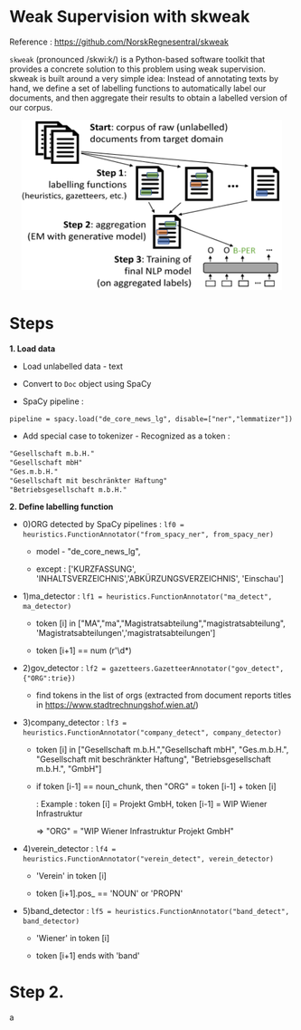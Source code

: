 # Weak Supervision with skweak

Reference : https://github.com/NorskRegnesentral/skweak

`skweak` (pronounced /skwi:k/) is a Python-based software toolkit that provides a concrete solution to this problem using weak supervision. skweak is built around a very simple idea: Instead of annotating texts by hand, we define a set of labelling functions to automatically label our documents, and then aggregate their results to obtain a labelled version of our corpus.
<p align="center">
  <img width="460" height="300" src="https://raw.githubusercontent.com/NorskRegnesentral/skweak/main/data/skweak_procedure.png">
</p>

# Steps

<b> 1. Load data </b>

   -  Load unlabelled data - text

   -  Convert to `Doc` object using SpaCy

   - SpaCy pipeline :

   ```
   pipeline = spacy.load("de_core_news_lg", disable=["ner","lemmatizer"])
   ```

   - Add special case to tokenizer - Recognized as a token :

   ```
   "Gesellschaft m.b.H."
   "Gesellschaft mbH"
   "Ges.m.b.H."
   "Gesellschaft mit beschränkter Haftung"
   "Betriebsgesellschaft m.b.H."
   ```


<b> 2. Define labelling function  </b>


   -  0)ORG detected by SpaCy pipelines : ```lf0 = heuristics.FunctionAnnotator("from_spacy_ner", from_spacy_ner)```
   
      - model - "de_core_news_lg",
   
      - except : ['KURZFASSUNG', 'INHALTSVERZEICHNIS','ABKÜRZUNGSVERZEICHNIS', 'Einschau']


   -  1)ma_detector : ```lf1 = heuristics.FunctionAnnotator("ma_detect", ma_detector)```
   
      - token [i] in ["MA","ma","Magistratsabteilung","magistratsabteilung", 'Magistratsabteilungen','magistratsabteilungen']
      
      - token [i+1] == num (r'\d*)
      
      
   -  2)gov_detector : ```lf2 = gazetteers.GazetteerAnnotator("gov_detect", {"ORG":trie})```
   
      - find tokens in the list of orgs (extracted from document reports titles in https://www.stadtrechnungshof.wien.at/)


   -  3)company_detector : ```lf3 = heuristics.FunctionAnnotator("company_detect", company_detector)```
   
      - token [i] in ["Gesellschaft m.b.H.","Gesellschaft mbH", "Ges.m.b.H.", "Gesellschaft mit beschränkter Haftung", "Betriebsgesellschaft m.b.H.", "GmbH"]
      
      - if token [i-1] == noun_chunk, then "ORG" = token [i-1] + token [i]
      
        : Example : token [i] = Projekt GmbH, token [i-1] = WIP Wiener Infrastruktur 

          ⇒ "ORG" = "WIP Wiener Infrastruktur Projekt GmbH"
          

   -  4)verein_detector : ```lf4 = heuristics.FunctionAnnotator("verein_detect", verein_detector)```
   
      - 'Verein' in token [i]
      
      - token [i+1].pos_ == 'NOUN' or 'PROPN'
      
      
   -  5)band_detector : ```lf5 = heuristics.FunctionAnnotator("band_detect", band_detector)```
   
      - 'Wiener' in token [i]
      
      - token [i+1] ends with 'band'   

# Step 2.
a
